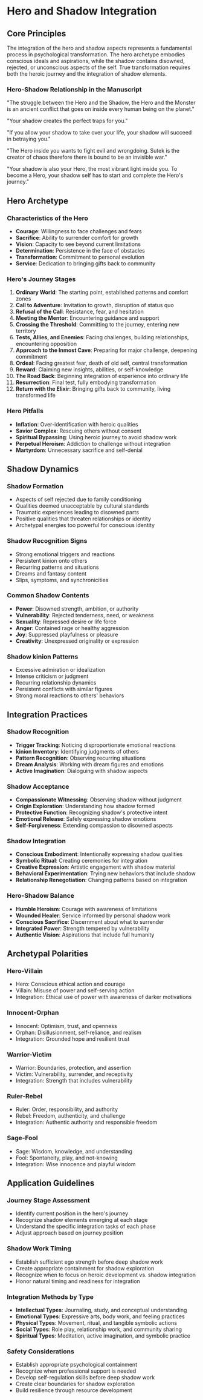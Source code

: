 # Hero and Shadow Integration

## Core Principles
The integration of the hero and shadow aspects represents a fundamental process in psychological transformation. The hero archetype embodies conscious ideals and aspirations, while the shadow contains disowned, rejected, or unconscious aspects of the self. True transformation requires both the heroic journey and the integration of shadow elements.

### Hero-Shadow Relationship in the Manuscript

"The struggle between the Hero and the Shadow, the Hero and the Monster is an ancient conflict that goes on inside every human being on the planet."

"Your shadow creates the perfect traps for you."

"If you allow your shadow to take over your life, your shadow will succeed in betraying you."

"The Hero inside you wants to fight evil and wrongdoing. Sutek is the creator of chaos therefore there is bound to be an invisible war."

"Your shadow is also your Hero, the most vibrant light inside you. To become a Hero, your shadow self has to start and complete the Hero's journey."

## Hero Archetype

### Characteristics of the Hero
- **Courage**: Willingness to face challenges and fears
- **Sacrifice**: Ability to surrender comfort for growth
- **Vision**: Capacity to see beyond current limitations
- **Determination**: Persistence in the face of obstacles
- **Transformation**: Commitment to personal evolution
- **Service**: Dedication to bringing gifts back to community

### Hero's Journey Stages
1. **Ordinary World**: The starting point, established patterns and comfort zones
2. **Call to Adventure**: Invitation to growth, disruption of status quo
3. **Refusal of the Call**: Resistance, fear, and hesitation
4. **Meeting the Mentor**: Encountering guidance and support
5. **Crossing the Threshold**: Committing to the journey, entering new territory
6. **Tests, Allies, and Enemies**: Facing challenges, building relationships, encountering opposition
7. **Approach to the Inmost Cave**: Preparing for major challenge, deepening commitment
8. **Ordeal**: Facing greatest fear, death of old self, central transformation
9. **Reward**: Claiming new insights, abilities, or self-knowledge
10. **The Road Back**: Beginning integration of experience into ordinary life
11. **Resurrection**: Final test, fully embodying transformation
12. **Return with the Elixir**: Bringing gifts back to community, living transformed life

### Hero Pitfalls
- **Inflation**: Over-identification with heroic qualities
- **Savior Complex**: Rescuing others without consent
- **Spiritual Bypassing**: Using heroic journey to avoid shadow work
- **Perpetual Heroism**: Addiction to challenge without integration
- **Martyrdom**: Unnecessary sacrifice and self-denial

## Shadow Dynamics

### Shadow Formation
- Aspects of self rejected due to family conditioning
- Qualities deemed unacceptable by cultural standards
- Traumatic experiences leading to disowned parts
- Positive qualities that threaten relationships or identity
- Archetypal energies too powerful for conscious identity

### Shadow Recognition Signs
- Strong emotional triggers and reactions
- Persistent kinion onto others
- Recurring patterns and situations
- Dreams and fantasy content
- Slips, symptoms, and synchronicities

### Common Shadow Contents
- **Power**: Disowned strength, ambition, or authority
- **Vulnerability**: Rejected tenderness, need, or weakness
- **Sexuality**: Repressed desire or life force
- **Anger**: Contained rage or healthy aggression
- **Joy**: Suppressed playfulness or pleasure
- **Creativity**: Unexpressed originality or expression

### Shadow kinion Patterns
- Excessive admiration or idealization
- Intense criticism or judgment
- Recurring relationship dynamics
- Persistent conflicts with similar figures
- Strong moral reactions to others' behaviors

## Integration Practices

### Shadow Recognition
- **Trigger Tracking**: Noticing disproportionate emotional reactions
- **kinion Inventory**: Identifying judgments of others
- **Pattern Recognition**: Observing recurring situations
- **Dream Analysis**: Working with dream figures and emotions
- **Active Imagination**: Dialoguing with shadow aspects

### Shadow Acceptance
- **Compassionate Witnessing**: Observing shadow without judgment
- **Origin Exploration**: Understanding how shadow formed
- **Protective Function**: Recognizing shadow's protective intent
- **Emotional Release**: Safely expressing shadow emotions
- **Self-Forgiveness**: Extending compassion to disowned aspects

### Shadow Integration
- **Conscious Embodiment**: Intentionally expressing shadow qualities
- **Symbolic Ritual**: Creating ceremonies for integration
- **Creative Expression**: Artistic engagement with shadow material
- **Behavioral Experimentation**: Trying new behaviors that include shadow
- **Relationship Renegotiation**: Changing patterns based on integration

### Hero-Shadow Balance
- **Humble Heroism**: Courage with awareness of limitations
- **Wounded Healer**: Service informed by personal shadow work
- **Conscious Sacrifice**: Discernment about what to surrender
- **Integrated Power**: Strength tempered by vulnerability
- **Authentic Vision**: Aspirations that include full humanity

## Archetypal Polarities

### Hero-Villain
- Hero: Conscious ethical action and courage
- Villain: Misuse of power and self-serving action
- Integration: Ethical use of power with awareness of darker motivations

### Innocent-Orphan
- Innocent: Optimism, trust, and openness
- Orphan: Disillusionment, self-reliance, and realism
- Integration: Grounded hope and resilient trust

### Warrior-Victim
- Warrior: Boundaries, protection, and assertion
- Victim: Vulnerability, surrender, and receptivity
- Integration: Strength that includes vulnerability

### Ruler-Rebel
- Ruler: Order, responsibility, and authority
- Rebel: Freedom, authenticity, and challenge
- Integration: Authentic authority and responsible freedom

### Sage-Fool
- Sage: Wisdom, knowledge, and understanding
- Fool: Spontaneity, play, and not-knowing
- Integration: Wise innocence and playful wisdom

## Application Guidelines

### Journey Stage Assessment
- Identify current position in the hero's journey
- Recognize shadow elements emerging at each stage
- Understand the specific integration tasks of each phase
- Adjust approach based on journey position

### Shadow Work Timing
- Establish sufficient ego strength before deep shadow work
- Create appropriate containment for shadow exploration
- Recognize when to focus on heroic development vs. shadow integration
- Honor natural timing and readiness for integration

### Integration Methods by Type
- **Intellectual Types**: Journaling, study, and conceptual understanding
- **Emotional Types**: Expressive arts, body work, and feeling practices
- **Physical Types**: Movement, ritual, and tangible symbolic actions
- **Social Types**: Role play, relationship work, and community sharing
- **Spiritual Types**: Meditation, active imagination, and symbolic practice

### Safety Considerations
- Establish appropriate psychological containment
- Recognize when professional support is needed
- Develop self-regulation skills before deep shadow work
- Create clear boundaries for shadow exploration
- Build resilience through resource development
